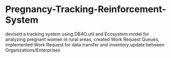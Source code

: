 # Pregnancy-Tracking-Reinforcement-System
devised a tracking system using DB4O.util and Ecosystem model for analyzing pregnant women in rural areas, created Work Request Queues, implemented Work Request for data transfer and inventory update between Organizations/Enterprises
